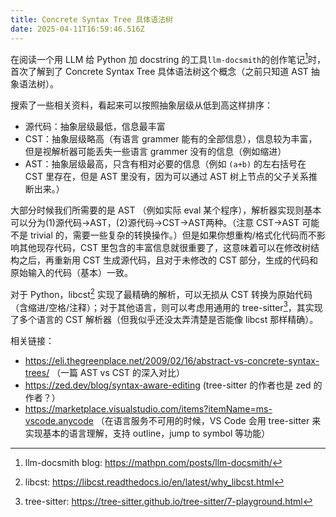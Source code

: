 ```yaml
---
title: Concrete Syntax Tree 具体语法树
date: 2025-04-11T16:59:46.516Z
---
```


在阅读一个用 LLM 给 Python 加 docstring 的工具`llm-docsmith`的创作笔记[^llm-docsmith]时，首次了解到了 Concrete Syntax Tree 具体语法树这个概念（之前只知道 AST 抽象语法树）。

搜索了一些相关资料，看起来可以按照抽象层级从低到高这样排序：
- 源代码：抽象层级最低，信息最丰富
- CST：抽象层级略高（有语言 grammer 能有的全部信息），信息较为丰富，但是视解析器可能丢失一些语言 grammer 没有的信息（例如缩进）
- AST：抽象层级最高，只含有相对必要的信息（例如 `(a+b)` 的左右括号在 CST 里存在，但是 AST 里没有，因为可以通过 AST 树上节点的父子关系推断出来。）

大部分时候我们所需要的是 AST （例如实际 eval 某个程序），解析器实现则基本可以分为(1)源代码->AST，(2)源代码->CST->AST两种。（注意 CST->AST 可能不是 trivial 的，需要一些复杂的转换操作。）但是如果你想重构/格式化代码而不影响其他现存代码，CST 里包含的丰富信息就很重要了，这意味着可以在修改树结构之后，再重新用 CST 生成源代码，且对于未修改的 CST 部分，生成的代码和原始输入的代码（基本）一致。

对于 Python，libcst[^libcst] 实现了最精确的解析，可以无损从 CST 转换为原始代码（含缩进/空格/注释）；对于其他语言，则可以考虑用通用的 tree-sitter[^tree-sitter]，其实现了多个语言的 CST 解析器（但我似乎还没太弄清楚是否能像 libcst 那样精确）。

相关链接：
- https://eli.thegreenplace.net/2009/02/16/abstract-vs-concrete-syntax-trees/ （一篇 AST vs CST 的深入对比）
- https://zed.dev/blog/syntax-aware-editing (tree-sitter 的作者也是 zed 的作者？）
- https://marketplace.visualstudio.com/items?itemName=ms-vscode.anycode （在语言服务不可用的时候，VS Code 会用 tree-sitter 来实现基本的语言理解，支持 outline，jump to symbol 等功能）


[^llm-docsmith]: llm-docsmith blog: https://mathpn.com/posts/llm-docsmith/

[^libcst]: libcst: https://libcst.readthedocs.io/en/latest/why_libcst.html

[^tree-sitter]: tree-sitter: https://tree-sitter.github.io/tree-sitter/7-playground.html
